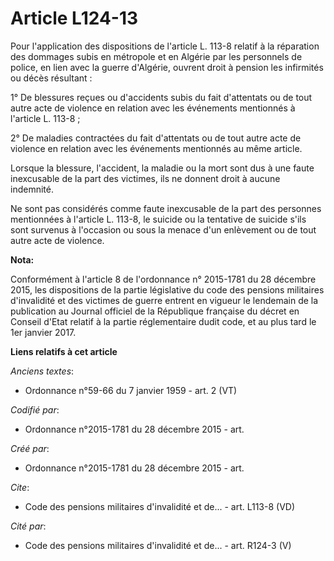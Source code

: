 # Article L124-13

Pour l'application des dispositions de l'article L. 113-8 relatif à la réparation des dommages subis en métropole et en
Algérie par les personnels de police, en lien avec la guerre d'Algérie, ouvrent droit à pension les infirmités ou décès
résultant :

1° De blessures reçues ou d'accidents subis du fait d'attentats ou de tout autre acte de violence en relation avec les
événements mentionnés à l'article L. 113-8 ;

2° De maladies contractées du fait d'attentats ou de tout autre acte de violence en relation avec les événements mentionnés
au même article.

Lorsque la blessure, l'accident, la maladie ou la mort sont dus à une faute inexcusable de la part des victimes, ils ne
donnent droit à aucune indemnité.

Ne sont pas considérés comme faute inexcusable de la part des personnes mentionnées à l'article L. 113-8, le suicide ou la
tentative de suicide s'ils sont survenus à l'occasion ou sous la menace d'un enlèvement ou de tout autre acte de violence.

**Nota:**

Conformément à l'article 8 de l'ordonnance n° 2015-1781 du 28 décembre 2015, les dispositions de la partie législative du
code des pensions militaires d'invalidité et des victimes de guerre entrent en vigueur le lendemain de la publication au
Journal officiel de la République française du décret en Conseil d'Etat relatif à la partie réglementaire dudit code, et au
plus tard le 1er janvier 2017.

**Liens relatifs à cet article**

_Anciens textes_:

  - Ordonnance n°59-66 du 7 janvier 1959 - art. 2 (VT)

_Codifié par_:

  - Ordonnance n°2015-1781 du 28 décembre 2015 - art.

_Créé par_:

  - Ordonnance n°2015-1781 du 28 décembre 2015 - art.

_Cite_:

  - Code des pensions militaires d'invalidité et de... - art. L113-8 (VD)

_Cité par_:

  - Code des pensions militaires d'invalidité et de... - art. R124-3 (V)
